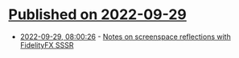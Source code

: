 # [Published on 2022-09-29](index.md)

* [2022-09-29, 08:00:26](https://lobste.rs/s/rtrup5/notes_on_screenspace_reflections_with) - [Notes on screenspace reflections with FidelityFX SSSR](https://interplayoflight.wordpress.com/2022/09/28/notes-on-screenspace-reflections-with-fidelityfx-sssr/)
